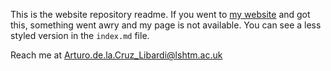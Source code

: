 This is the website repository readme. If you went to [my website](https://adlcruz.github.io/) and got this, something went awry and my page is not available. You can see a less styled version in the `index.md` file.

Reach me at Arturo.de.la.Cruz_Libardi@lshtm.ac.uk
